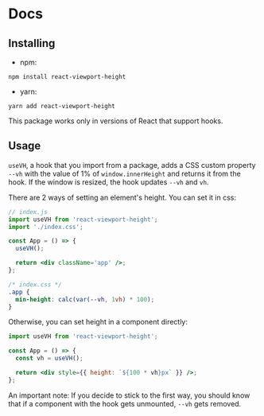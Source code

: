 # Docs

## Installing

- npm:

```shell
npm install react-viewport-height
```

- yarn:

```shell
yarn add react-viewport-height
```

This package works only in versions of React that support hooks.

## Usage

`useVH`, a hook that you import from a package, adds a CSS custom property `--vh` with the value of 1% of `window.innerHeight` and returns it from the hook. If the window is resized, the hook updates `--vh` and `vh`.

There are 2 ways of setting an element's height. You can set it in css:

```jsx
// index.js
import useVH from 'react-viewport-height';
import './index.css';

const App = () => {
  useVH();

  return <div className='app' />;
};
```

```css
/* index.css */
.app {
  min-height: calc(var(--vh, 1vh) * 100);
}
```

Otherwise, you can set height in a component directly:

```jsx
import useVH from 'react-viewport-height';

const App = () => {
  const vh = useVH();

  return <div style={{ height: `${100 * vh}px` }} />;
};
```

An important note: If you decide to stick to the first way, you should know that if a component with the hook gets unmounted, `--vh` gets removed.
